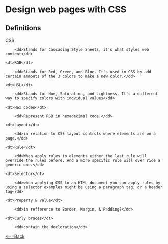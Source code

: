 # Design web pages with CSS

## Definitions
<dl>
    <dt>CSS</dt>

        <dd>Stands for Cascading Style Sheets, it's what styles web content</dd>
    
    <dt>RGB</dt>
    
        <dd>Stands for Red, Green, and Blue. It's used in CSS by add certain ammouts of the 3 colors to make a new color.</dd>
    
    <dt>HSL</dt>
       
        <dd>Stands for Hue, Saturation, and Lightness. It's a different way to specify colors with indvidual values</dd>
    
    <dt>Hex codes</dt>
    
        <dd>Represent RGB in hexadecimal code.</dd>
   
    <dt>Layout</dt>
    
        <dd>in relation to CSS layout controls where elements are on a page.</dd>
    
    <dt>Rule</dt>
    
        <dd>When apply rules to elements either the last rule will override the rules before. And a more specific rule will over ride a generic one.</dd>
    
    <dt>Selector</dt>
    
        <dd>when applying CSS to an HTML document you can apply rules by using a selector examples might be using a paragraph tag, or a header tag</dd>
    
    <dt>Property & value</dt>
    
        <dd>in refference to Border, Margin, & Padding?</dd>
    
    <dt>Curly braces</dt>
    
        <dd>contain the decloration</dd>
        
</dl>

[<===Back](README.md)